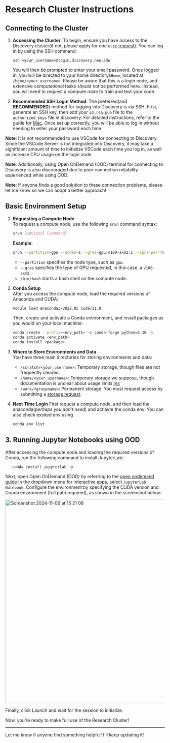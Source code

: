 # Research Cluster Instructions

## Connecting to the Cluster

1. **Accessing the Cluster**: 
   To begin, ensure you have access to the Discovery cluster(if not, please apply for one at [rc request](https://service.northeastern.edu/tech?id=sc_cat_item&sys_id=0ae24596db535fc075892f17d496199c)). You can log in by using the SSH command: 
   ```
   ssh <your_username>@login.discovery.neu.edu
   ```
   You will then be prompted to enter your email password. Once logged in, you will be directed to your home directory`$Home`, located at `/home/<your_username>`. Please be aware that this is a login node, and extensive computational tasks should not be performed here. Instead, you will need to request a compute node to train and test your code.

2. **Recommended SSH Login Method**: 
   The preferred(and **RECOMMENDED**) method for logging into Discovery is via SSH. First, generate an SSH key, then add your `id_rsa.pub` file to the `authorized_keys` file in discovery. For detailed instructions, refer to the guide for [Mac](https://rc-docs.northeastern.edu/en/latest/connectingtocluster/mac.html). Once set up correctly, you will be able to log in without needing to enter your password each time.

**Note**: It is not recommended to use VSCode for connecting to Discovery. Since the VSCode Server is not integrated into Discovery, it may take a significant amount of time to initialize VSCode each time you log in, as well as increase CPU usage on the login node.

**Note**: Additionally, using Open OnDemand (OOD) terminal for connecting to Discovery is also discouraged due to poor connection reliability experienced while using OOD.

**Note**: If anyone finds a good solution to these connection problems, please let me know so we can adopt a better approach!

## Basic Environment Setup

1. **Requesting a Compute Node**  
   To request a compute node, use the following `srun` command syntax:
   ```bash
   srun [options] [command]
   ```
   **Example**:
   ```bash
   srun --partition=gpu --nodes=1 --gres=gpu:v100-sxm2:1 --cpus-per-task=2 --mem=10GB --time=02:00:00 --pty /bin/bash
   ```
   - `--partition` specifies the node type, such as `gpu`.
   - `--gres` specifies the type of GPU requested, in this case, a `v100-sxm2`.
   - `/bin/bash` starts a bash shell on the compute node.

2. **Conda Setup**  
   After you access the compute node, load the required versions of Anaconda and CUDA:
   ```bash
   module load anaconda3/2022.05 cuda/11.8
   ```
   Then, create and activate a Conda environment, and install packages as you would on your local machine:
   ```bash
   conda create --prefix=<env_path> -c conda-forge python=3.10 -y
   conda activate <env_path>
   conda install <package>
   ```

3. **Where to Store Environments and Data**  
   You have three main directories for storing environments and data:
   - `/scratch/<your_username>`: Temporary storage, though files are not frequently cleared.
   - `/home/<your_username>`: Temporary storage we suppose, though documentation is unclear about usage limits.[ins](https://rc-docs.northeastern.edu/en/latest/datamanagement/discovery_storage.html)
   - `/work/<groupname>`: Permanent storage. You must request access by submitting a [storage request](https://service.northeastern.edu/tech?id=sc_cat_item&sys_id=891235d31b20c0502dafc8415b4bcb0e).

4. **Next Time Login**
    First request a compute node, and then load the anaconda(*perhaps you don't need*) and actiavte the conda env. You can also check exsited env using
    ```bash
    conda env list
    ```

## 3. **Running Jupyter Notebooks using OOD**
   After accessing the compute node and loading the required versions of Conda, run the following command to install JupyterLab:
```
   conda install jupyterlab -y
```
Next, open Open OnDemand (OOD) by referring to the [open ondemand guide](https://rc.northeastern.edu/ood/#:~:text=Log%20in%20to%20OOD.,launching%20JupyterLab%20Notebook%20will%20appear.) 
In the dropdown menu for interactive apps, select `JupyterLab Notebook`. Configure the environment by specifying the CUDA version and Conda environment (full path required), as shown in the screenshot below: 

<img width="640" alt="Screenshot 2024-11-06 at 15 21 08" src="https://github.com/user-attachments/assets/1e0a6a0c-2e18-4c06-b2b9-c5825d22eb84"> 

Finally, click Launch and wait for the session to initialize.


Now, you’re ready to make full use of the Research Cluster!

--- 

Let me know if anyone find something helpful! I'll keep updating it!


